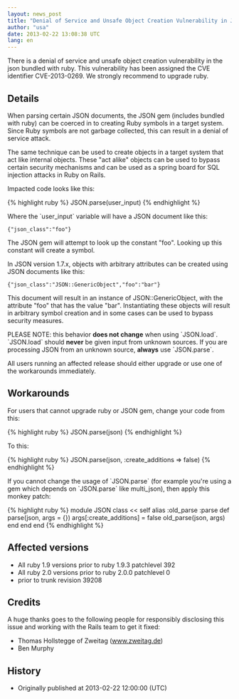 ```yaml
---
layout: news_post
title: "Denial of Service and Unsafe Object Creation Vulnerability in JSON (CVE-2013-0269)"
author: "usa"
date: 2013-02-22 13:08:38 UTC
lang: en
---
```


There is a denial of service and unsafe object creation vulnerability in
the json bundled with ruby. This vulnerability has been assigned the CVE
identifier CVE-2013-0269. We strongly recommend to upgrade ruby.

## Details

When parsing certain JSON documents, the JSON gem (includes bundled with
ruby) can be coerced in to creating Ruby symbols in a target system.
Since Ruby symbols are not garbage collected, this can result in a
denial of service attack.

The same technique can be used to create objects in a target system that
act like internal objects. These \"act alike\" objects can be used to
bypass certain security mechanisms and can be used as a spring board for
SQL injection attacks in Ruby on Rails.

Impacted code looks like this:

{% highlight ruby %}
JSON.parse(user_input)
{% endhighlight %}

Where the \`user\_input\` variable will have a JSON document like this:

    {"json_class":"foo"}

The JSON gem will attempt to look up the constant \"foo\". Looking up
this constant will create a symbol.

In JSON version 1.7.x, objects with arbitrary attributes can be created
using JSON documents like this:

    {"json_class":"JSON::GenericObject","foo":"bar"}

This document will result in an instance of JSON::GenericObject, with
the attribute \"foo\" that has the value \"bar\". Instantiating these
objects will result in arbitrary symbol creation and in some cases can
be used to bypass security measures.

PLEASE NOTE: this behavior **does not change** when using \`JSON.load\`.
\`JSON.load\` should **never** be given input from unknown sources. If
you are processing JSON from an unknown source, **always** use
\`JSON.parse\`.

All users running an affected release should either upgrade or use one
of the workarounds immediately.

## Workarounds

For users that cannot upgrade ruby or JSON gem, change your code from
this:

{% highlight ruby %}
JSON.parse(json)
{% endhighlight %}

To this:

{% highlight ruby %}
JSON.parse(json, :create_additions => false)
{% endhighlight %}

If you cannot change the usage of \`JSON.parse\` (for example you\'re
using a gem which depends on \`JSON.parse\` like multi\_json), then
apply this monkey patch:

{% highlight ruby %}
module JSON
  class << self
    alias :old_parse :parse
    def parse(json, args = {})
      args[:create_additions] = false
      old_parse(json, args)
    end
  end
end
{% endhighlight %}

## Affected versions

* All ruby 1.9 versions prior to ruby 1.9.3 patchlevel 392
* All ruby 2.0 versions prior to ruby 2.0.0 patchlevel 0
* prior to trunk revision 39208

## Credits

A huge thanks goes to the following people for responsibly disclosing
this issue and working with the Rails team to get it fixed:

* Thomas Hollstegge of Zweitag (www.zweitag.de)
* Ben Murphy

## History

* Originally published at 2013-02-22 12:00:00 (UTC)

